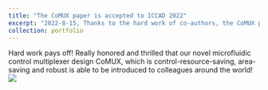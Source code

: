 ```yaml
---
title: "The CoMUX paper is accepted to ICCAD 2022"
excerpt: "2022-8-15, Thanks to the hard work of co-authors, the CoMUX paper is finally accepted to ICCAD this year!<br/><img src='/images/iccad.png'>"
collection: portfolio
---
```


Hard work pays off! Really honored and thrilled that our novel microfluidic control multiplexer design CoMUX, which is control-resource-saving, area-saving and robust is able to be introduced to colleagues around the world!
<br/><img src='/images/iccad.png'>

